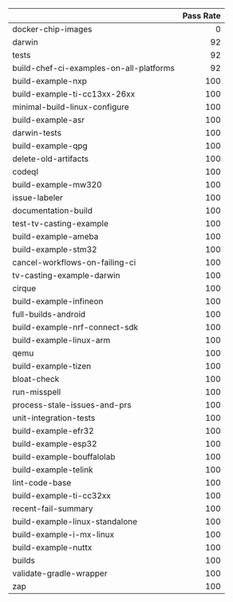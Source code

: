 |                                         |   Pass Rate |
|:----------------------------------------|------------:|
| docker-chip-images                      |           0 |
| darwin                                  |          92 |
| tests                                   |          92 |
| build-chef-ci-examples-on-all-platforms |          92 |
| build-example-nxp                       |         100 |
| build-example-ti-cc13xx-26xx            |         100 |
| minimal-build-linux-configure           |         100 |
| build-example-asr                       |         100 |
| darwin-tests                            |         100 |
| build-example-qpg                       |         100 |
| delete-old-artifacts                    |         100 |
| codeql                                  |         100 |
| build-example-mw320                     |         100 |
| issue-labeler                           |         100 |
| documentation-build                     |         100 |
| test-tv-casting-example                 |         100 |
| build-example-ameba                     |         100 |
| build-example-stm32                     |         100 |
| cancel-workflows-on-failing-ci          |         100 |
| tv-casting-example-darwin               |         100 |
| cirque                                  |         100 |
| build-example-infineon                  |         100 |
| full-builds-android                     |         100 |
| build-example-nrf-connect-sdk           |         100 |
| build-example-linux-arm                 |         100 |
| qemu                                    |         100 |
| build-example-tizen                     |         100 |
| bloat-check                             |         100 |
| run-misspell                            |         100 |
| process-stale-issues-and-prs            |         100 |
| unit-integration-tests                  |         100 |
| build-example-efr32                     |         100 |
| build-example-esp32                     |         100 |
| build-example-bouffalolab               |         100 |
| build-example-telink                    |         100 |
| lint-code-base                          |         100 |
| build-example-ti-cc32xx                 |         100 |
| recent-fail-summary                     |         100 |
| build-example-linux-standalone          |         100 |
| build-example-i-mx-linux                |         100 |
| build-example-nuttx                     |         100 |
| builds                                  |         100 |
| validate-gradle-wrapper                 |         100 |
| zap                                     |         100 |